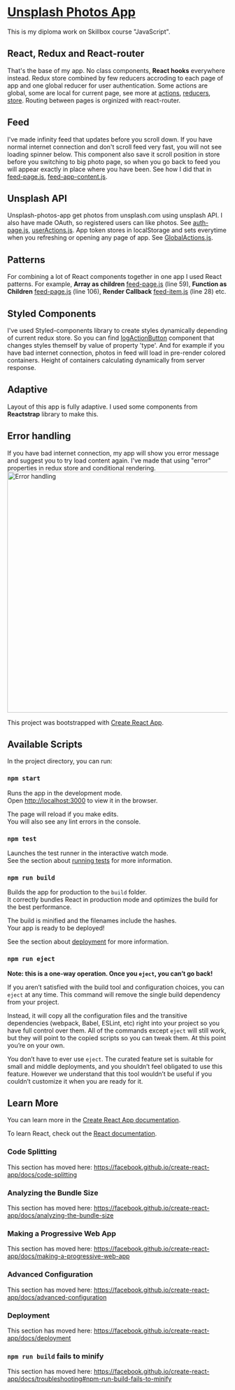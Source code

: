 # [Unsplash Photos App](https://unsplash-photos.ru/)
This is my diploma work on Skillbox course "JavaScript".

## React, Redux and React-router
That's the base of my app. No class components, **React hooks** everywhere instead. Redux store combined by few reducers accroding to each page of app and one global reducer for user authentication. Some actions are global, some are local for current page, see more at [actions](https://github.com/VadimVeberg/unsplash-photos-app/tree/master/src/actions), [reducers](https://github.com/VadimVeberg/unsplash-photos-app/tree/master/g/reducers), [store](https://github.com/VadimVeberg/unsplash-photos-app/tree/master/src/store). Routing between pages is orginized with react-router.

## Feed
I've made infinity feed that updates before you scroll down. If you have normal internet connection and don't scroll feed very fast, you will not see loading spinner below. This component also save it scroll position in store before you switching to big photo page, so when you go back to feed you will appear exactly in place where you have been. See how I did that in [feed-page.js](https://github.com/VadimVeberg/unsplash-photos-app/blob/master/src/components/pages/feed-page.js), [feed-app-content.js](https://github.com/VadimVeberg/unsplash-photos-app/blob/master/src/components/feed-app-content/feed-app-content.js).

## Unsplash API
Unsplash-photos-app get photos from unsplash.com using unsplash API. I also have made OAuth, so registered users can like photos. See [auth-page.js](https://github.com/VadimVeberg/unsplash-photos-app/blob/master/src/components/pages/auth-page.js), [userActions.js](https://github.com/VadimVeberg/unsplash-photos-app/blob/master/src/actions/UserActions.js). App token stores in localStorage and sets everytime when you refreshing or opening any page of app. See [GlobalActions.js](https://github.com/VadimVeberg/unsplash-photos-app/blob/master/src/actions/GlobalActions.js).

## Patterns
For combining a lot of React components together in one app I used React patterns. For example, **Array as children** [feed-page.js](https://github.com/VadimVeberg/unsplash-photos-app/blob/master/src/components/pages/feed-page.js) (line 59), **Function as Children** [feed-page.js](https://github.com/VadimVeberg/unsplash-photos-app/blob/master/src/components/pages/feed-page.js) (line 106), **Render Callback** [feed-item.js](https://github.com/VadimVeberg/unsplash-photos-app/blob/master/src/components/feed-item/feed-item.js) (line 28) etc.

## Styled Components
I've used Styled-components library to create styles dynamically depending of current redux store. So you can find [logActionButton](https://github.com/VadimVeberg/unsplash-photos-app/blob/master/src/components/logActionButton/logActionButton.js) component that changes styles themself by value of property 'type'. And for example if you have bad internet connection, photos in feed will load in pre-render colored containers. Height of containers calculating dynamically from server response. 

## Adaptive
Layout of this app is fully adaptive. I used some components from **Reactstrap** library to make this.

## Error handling
If you have bad internet connection, my app will show you error message and suggest you to try load content again. I've made that using "error" properties in redux store and conditional rendering. 
<img scr="https://vadimveberg.ru/assets/img/git_readme/Error_handling.png" width="550px" alt="Error handling">

This project was bootstrapped with [Create React App](https://github.com/facebook/create-react-app).
## Available Scripts

In the project directory, you can run:

### `npm start`

Runs the app in the development mode.<br />
Open [http://localhost:3000](http://localhost:3000) to view it in the browser.

The page will reload if you make edits.<br />
You will also see any lint errors in the console.

### `npm test`

Launches the test runner in the interactive watch mode.<br />
See the section about [running tests](https://facebook.github.io/create-react-app/docs/running-tests) for more information.

### `npm run build`

Builds the app for production to the `build` folder.<br />
It correctly bundles React in production mode and optimizes the build for the best performance.

The build is minified and the filenames include the hashes.<br />
Your app is ready to be deployed!

See the section about [deployment](https://facebook.github.io/create-react-app/docs/deployment) for more information.

### `npm run eject`

**Note: this is a one-way operation. Once you `eject`, you can’t go back!**

If you aren’t satisfied with the build tool and configuration choices, you can `eject` at any time. This command will remove the single build dependency from your project.

Instead, it will copy all the configuration files and the transitive dependencies (webpack, Babel, ESLint, etc) right into your project so you have full control over them. All of the commands except `eject` will still work, but they will point to the copied scripts so you can tweak them. At this point you’re on your own.

You don’t have to ever use `eject`. The curated feature set is suitable for small and middle deployments, and you shouldn’t feel obligated to use this feature. However we understand that this tool wouldn’t be useful if you couldn’t customize it when you are ready for it.

## Learn More

You can learn more in the [Create React App documentation](https://facebook.github.io/create-react-app/docs/getting-started).

To learn React, check out the [React documentation](https://reactjs.org/).

### Code Splitting

This section has moved here: https://facebook.github.io/create-react-app/docs/code-splitting

### Analyzing the Bundle Size

This section has moved here: https://facebook.github.io/create-react-app/docs/analyzing-the-bundle-size

### Making a Progressive Web App

This section has moved here: https://facebook.github.io/create-react-app/docs/making-a-progressive-web-app

### Advanced Configuration

This section has moved here: https://facebook.github.io/create-react-app/docs/advanced-configuration

### Deployment

This section has moved here: https://facebook.github.io/create-react-app/docs/deployment

### `npm run build` fails to minify

This section has moved here: https://facebook.github.io/create-react-app/docs/troubleshooting#npm-run-build-fails-to-minify
